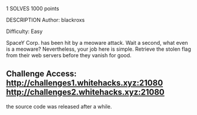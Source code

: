 1 SOLVES 1000 points

DESCRIPTION
Author: blackroxs

Difficulty: Easy

SpaceY Corp. has been hit by a meoware attack. Wait a second, what even is a meoware? Nevertheless, your job here is simple. Retrieve the stolen flag from their web servers before they vanish for good.

Challenge Access:
http://challenges1.whitehacks.xyz:21080
http://challenges2.whitehacks.xyz:21080
---
the source code was released after a while. 
